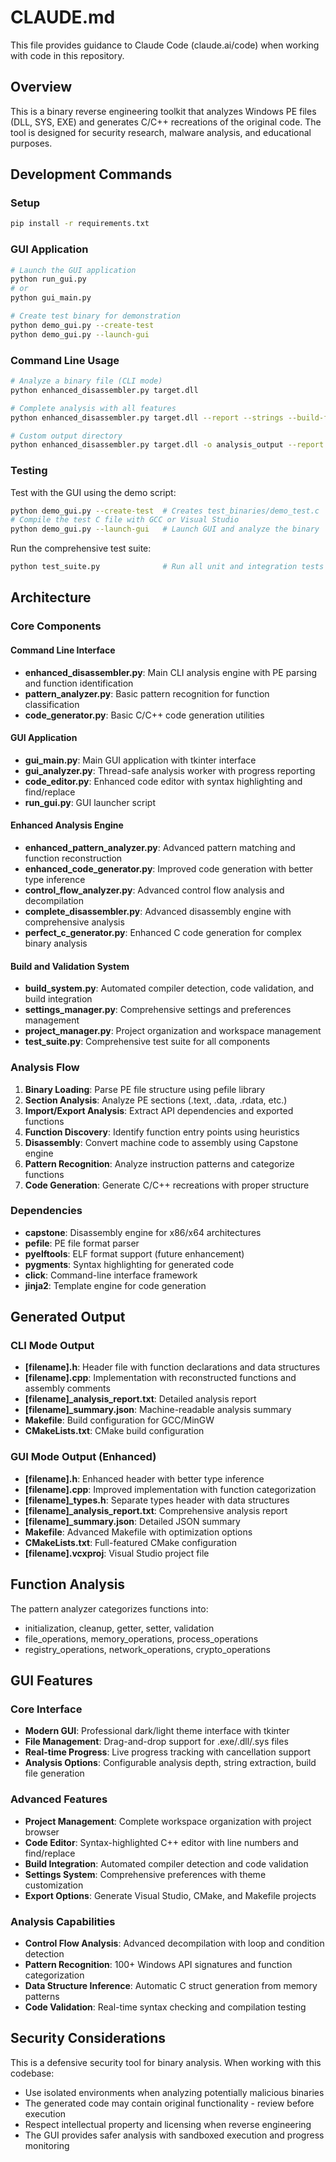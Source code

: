 # CLAUDE.md

This file provides guidance to Claude Code (claude.ai/code) when working with code in this repository.

## Overview

This is a binary reverse engineering toolkit that analyzes Windows PE files (DLL, SYS, EXE) and generates C/C++ recreations of the original code. The tool is designed for security research, malware analysis, and educational purposes.

## Development Commands

### Setup
```bash
pip install -r requirements.txt
```

### GUI Application
```bash
# Launch the GUI application
python run_gui.py
# or
python gui_main.py

# Create test binary for demonstration
python demo_gui.py --create-test
python demo_gui.py --launch-gui
```

### Command Line Usage
```bash
# Analyze a binary file (CLI mode)
python enhanced_disassembler.py target.dll

# Complete analysis with all features
python enhanced_disassembler.py target.dll --report --strings --build-files

# Custom output directory
python enhanced_disassembler.py target.dll -o analysis_output --report --strings
```

### Testing
Test with the GUI using the demo script:
```bash
python demo_gui.py --create-test  # Creates test_binaries/demo_test.c
# Compile the test C file with GCC or Visual Studio
python demo_gui.py --launch-gui   # Launch GUI and analyze the binary
```

Run the comprehensive test suite:
```bash
python test_suite.py              # Run all unit and integration tests
```

## Architecture

### Core Components

#### Command Line Interface
- **enhanced_disassembler.py**: Main CLI analysis engine with PE parsing and function identification
- **pattern_analyzer.py**: Basic pattern recognition for function classification
- **code_generator.py**: Basic C/C++ code generation utilities

#### GUI Application
- **gui_main.py**: Main GUI application with tkinter interface
- **gui_analyzer.py**: Thread-safe analysis worker with progress reporting
- **code_editor.py**: Enhanced code editor with syntax highlighting and find/replace
- **run_gui.py**: GUI launcher script

#### Enhanced Analysis Engine
- **enhanced_pattern_analyzer.py**: Advanced pattern matching and function reconstruction
- **enhanced_code_generator.py**: Improved code generation with better type inference
- **control_flow_analyzer.py**: Advanced control flow analysis and decompilation
- **complete_disassembler.py**: Advanced disassembly engine with comprehensive analysis
- **perfect_c_generator.py**: Enhanced C code generation for complex binary analysis

#### Build and Validation System
- **build_system.py**: Automated compiler detection, code validation, and build integration
- **settings_manager.py**: Comprehensive settings and preferences management
- **project_manager.py**: Project organization and workspace management
- **test_suite.py**: Comprehensive test suite for all components

### Analysis Flow

1. **Binary Loading**: Parse PE file structure using pefile library
2. **Section Analysis**: Analyze PE sections (.text, .data, .rdata, etc.)
3. **Import/Export Analysis**: Extract API dependencies and exported functions
4. **Function Discovery**: Identify function entry points using heuristics
5. **Disassembly**: Convert machine code to assembly using Capstone engine
6. **Pattern Recognition**: Analyze instruction patterns and categorize functions
7. **Code Generation**: Generate C/C++ recreations with proper structure

### Dependencies

- **capstone**: Disassembly engine for x86/x64 architectures
- **pefile**: PE file format parser
- **pyelftools**: ELF format support (future enhancement)
- **pygments**: Syntax highlighting for generated code
- **click**: Command-line interface framework
- **jinja2**: Template engine for code generation

## Generated Output

### CLI Mode Output
- **[filename].h**: Header file with function declarations and data structures
- **[filename].cpp**: Implementation with reconstructed functions and assembly comments
- **[filename]_analysis_report.txt**: Detailed analysis report
- **[filename]_summary.json**: Machine-readable analysis summary
- **Makefile**: Build configuration for GCC/MinGW
- **CMakeLists.txt**: CMake build configuration

### GUI Mode Output (Enhanced)
- **[filename].h**: Enhanced header with better type inference
- **[filename].cpp**: Improved implementation with function categorization
- **[filename]_types.h**: Separate types header with data structures
- **[filename]_analysis_report.txt**: Comprehensive analysis report
- **[filename]_summary.json**: Detailed JSON summary
- **Makefile**: Advanced Makefile with optimization options
- **CMakeLists.txt**: Full-featured CMake configuration
- **[filename].vcxproj**: Visual Studio project file

## Function Analysis

The pattern analyzer categorizes functions into:
- initialization, cleanup, getter, setter, validation
- file_operations, memory_operations, process_operations
- registry_operations, network_operations, crypto_operations

## GUI Features

### Core Interface
- **Modern GUI**: Professional dark/light theme interface with tkinter
- **File Management**: Drag-and-drop support for .exe/.dll/.sys files
- **Real-time Progress**: Live progress tracking with cancellation support
- **Analysis Options**: Configurable analysis depth, string extraction, build file generation

### Advanced Features
- **Project Management**: Complete workspace organization with project browser
- **Code Editor**: Syntax-highlighted C++ editor with line numbers and find/replace
- **Build Integration**: Automated compiler detection and code validation
- **Settings System**: Comprehensive preferences with theme customization
- **Export Options**: Generate Visual Studio, CMake, and Makefile projects

### Analysis Capabilities
- **Control Flow Analysis**: Advanced decompilation with loop and condition detection
- **Pattern Recognition**: 100+ Windows API signatures and function categorization
- **Data Structure Inference**: Automatic C struct generation from memory patterns
- **Code Validation**: Real-time syntax checking and compilation testing

## Security Considerations

This is a defensive security tool for binary analysis. When working with this codebase:
- Use isolated environments when analyzing potentially malicious binaries
- The generated code may contain original functionality - review before execution
- Respect intellectual property and licensing when reverse engineering
- The GUI provides safer analysis with sandboxed execution and progress monitoring